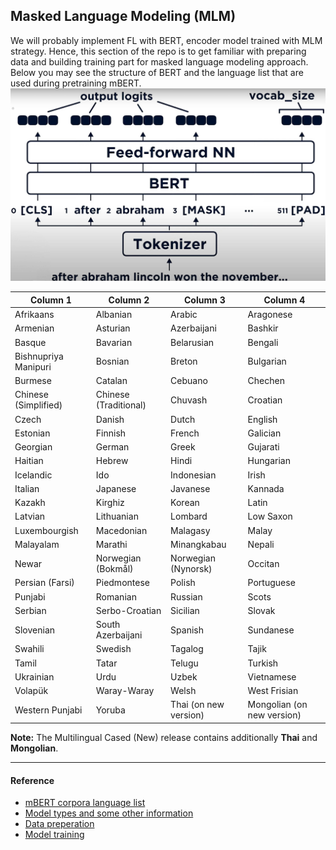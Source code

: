 ## Masked Language Modeling (MLM)
We will probably implement FL with BERT, encoder model trained with MLM strategy. Hence, this section of the
repo is to get familiar with preparing data and building training part for masked language modeling approach.
Below you may see the structure of BERT and the language list that are used during pretraining mBERT.
![](../images/bert%20outline.jpg)

| Column 1             | Column 2              | Column 3              | Column 4                   |
|----------------------|-----------------------|-----------------------|----------------------------|
| Afrikaans            | Albanian              | Arabic                | Aragonese                  |
| Armenian             | Asturian              | Azerbaijani           | Bashkir                    |
| Basque               | Bavarian              | Belarusian            | Bengali                    |
| Bishnupriya Manipuri | Bosnian               | Breton                | Bulgarian                  |
| Burmese              | Catalan               | Cebuano               | Chechen                    |
| Chinese (Simplified) | Chinese (Traditional) | Chuvash               | Croatian                   |
| Czech                | Danish                | Dutch                 | English                    |
| Estonian             | Finnish               | French                | Galician                   |
| Georgian             | German                | Greek                 | Gujarati                   |
| Haitian              | Hebrew                | Hindi                 | Hungarian                  |
| Icelandic            | Ido                   | Indonesian            | Irish                      |
| Italian              | Japanese              | Javanese              | Kannada                    |
| Kazakh               | Kirghiz               | Korean                | Latin                      |
| Latvian              | Lithuanian            | Lombard               | Low Saxon                  |
| Luxembourgish        | Macedonian            | Malagasy              | Malay                      |
| Malayalam            | Marathi               | Minangkabau           | Nepali                     |
| Newar                | Norwegian (Bokmål)    | Norwegian (Nynorsk)   | Occitan                    |
| Persian (Farsi)      | Piedmontese           | Polish                | Portuguese                 |
| Punjabi              | Romanian              | Russian               | Scots                      |
| Serbian              | Serbo-Croatian        | Sicilian              | Slovak                     |
| Slovenian            | South Azerbaijani     | Spanish               | Sundanese                  |
| Swahili              | Swedish               | Tagalog               | Tajik                      |
| Tamil                | Tatar                 | Telugu                | Turkish                    |
| Ukrainian            | Urdu                  | Uzbek                 | Vietnamese                 |
| Volapük              | Waray-Waray           | Welsh                 | West Frisian               |
| Western Punjabi      | Yoruba                | Thai (on new version) | Mongolian (on new version) |

**Note:** The Multilingual Cased (New) release contains additionally **Thai** and **Mongolian**.

---
#### Reference
* [mBERT corpora language list](https://github.com/google-research/bert/blob/master/multilingual.md#list-of-languages)
* [Model types and some other information](https://huggingface.co/docs/transformers/glossary)
* [Data preperation](https://www.youtube.com/watch?v=q9NS5WpfkrU)
* [Model training](https://www.youtube.com/watch?v=R6hcxMMOrPE)
